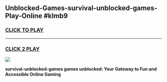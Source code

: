 
## Unblocked-Games-survival-unblocked-games-Play-Online #klmb9
<h3>
<a href="https://news.freeplayer.one?title=survival-unblocked-games&ref=3">CLICK TO PLAY</a></h3>
<hr>

<h3>
<a href="https://news.freeplayer.one?title=survival-unblocked-games&ref=3">CLICK 2 PLAY</a>
  
</h3>

<a href="https://news.freeplayer.one?title=survival-unblocked-games&ref=3"><img src="https://clearcache.store/games.png"></a>


**survival-unblocked-games games unblocked: Your Gateway to Fun and Accessible Online Gaming**
